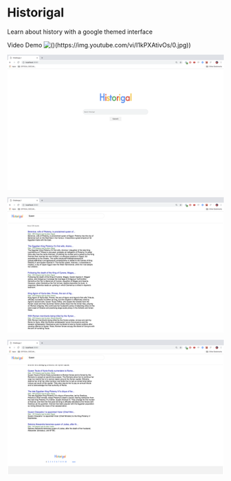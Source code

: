 # Historigal
Learn about history with a google themed interface

Video Demo
![()(https://img.youtube.com/vi/I1kPXAtivOs/0.jpg))](https://youtu.be/I1kPXAtivOs)

![All google themed CSS](https://github.com/davidagustin/Historigal/blob/master/images/Screen%20Shot%202019-01-31%20at%201.11.36%20AM.png)

![With Search and Sticky like google](https://github.com/davidagustin/Historigal/blob/master/images/Screen%20Shot%202019-01-31%20at%201.11.41%20AM.png)

![Pagination is implemented](https://github.com/davidagustin/Historigal/blob/master/images/Screen%20Shot%202019-01-31%20at%201.11.42%20AM.png)
